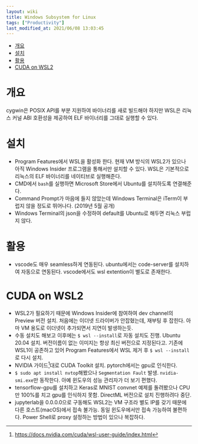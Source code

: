 ```yaml
---
layout: wiki 
title: Windows Subsystem for Linux
tags: ["Productivity"]
last_modified_at: 2021/06/08 13:03:45
---
```


<!-- TOC -->

- [개요](#개요)
- [설치](#설치)
- [활용](#활용)
- [CUDA on WSL2](#cuda-on-wsl2)

<!-- /TOC -->

# 개요
cygwin은 POSIX API를 부분 지원하여 바이너리를 새로 빌드해야 하지만 WSL은 리눅스 커널 ABI 호환성을 제공하여 ELF 바이너리를 그대로 실행할 수 있다.

# 설치
- Program Features에서 WSL을 활성화 한다. 현재 VM 방식의 WSL2가 있으나 아직 Windows Insider 프로그램을 통해서만 설치할 수 있다. WSL은 기본적으로 리눅스의 ELF 바이너리를 네이티브로 실행해준다.
- CMD에서 `bash`를 실행하면 Microsoft Store에서 Ubuntu를 설치하도록 연결해준다.
- Command Prompt가 마음에 들지 않았는데 Windows Terminal은 iTerm이 부럽지 않을 정도로 뛰어나다. (2019년 5월 공개)
- Windows Terminal의 json을 수정하여 default를 Ubuntu로 해두면 리눅스 부럽지 않다.

# 활용
- vscode도 매우 seamless하게 연동된다. ubuntu에서는 code-server를 설치하여 자동으로 연동된다. vscode에서도 wsl extention이 별도로 존재한다.

# CUDA on WSL2
- WSL2가 필요하기 때문에 Windows Insider에 참여하여 dev channel의 Preview 버전 설치. 처음에는 이더넷 드라이버가 안잡혔는데, 재부팅 후 잡힌다. 아마 VM 용도로 이더넷이 추가되면서 지연이 발생하는듯.
- 수동 설치도 해보고 이후에는 `$ wsl --install`로 자동 설치도 진행. Ubuntu 20.04 설치. 버전이름이 없는 이미지는 항상 최신 버전으로 지정된다고. 기존에 WSL1이 공존하고 있어 Program Features에서 WSL 제거 후 `$ wsl --install`로 다시 설치.
- NVIDIA 가이드[^fn-nvidia]대로 CUDA Toolkit 설치. pytorch에서는 gpu로 인식한다.
- `$ sudo apt install nvtop`해봤으나 `Segmentation Fault` 발생. `nvidia-smi.exe`만 동작한다. 아예 윈도우의 성능 관리자가 더 보기 편했다.
- tensorflow-gpu를 설치하고 Keras로 MNIST convnet 예제를 돌려봤으나 CPU만 100%를 치고 gpu를 인식하지 못함. DirectML 버전으로 설치 진행하려다 중단.
- jupyterlab을 0.0.0.0으로 구동해도 WSL2는 VM 구조라 별도 IP를 갖기 때문에 다른 호스트(macOS)에서 접속 불가능. 동일 윈도우에서만 접속 가능하여 불편하다. Power Shell로 proxy 설정하는 방법이 있으나 복잡하다.

[^fn-nvidia]: <https://docs.nvidia.com/cuda/wsl-user-guide/index.html>
